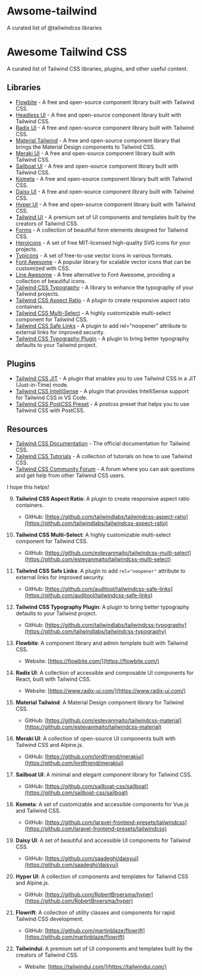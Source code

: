 # Awsome-tailwind
A curated list of  @tailwindcss  libraries


# Awesome Tailwind CSS

A curated list of Tailwind CSS libraries, plugins, and other useful content.

## Libraries

* [Flowbite](https://flowbite.com/) - A free and open-source component library built with Tailwind CSS.
* [Headless UI](https://headlessui.dev/) - A free and open-source component library built with Tailwind CSS.
* [Radix UI](https://radix-ui.com/) - A free and open-source component library built with Tailwind CSS.
* [Material Tailwind](https://materialtailwind.com/) - A free and open-source component library that brings the Material Design components to Tailwind CSS.
* [Meraki UI](https://merakiui.com/) - A free and open-source component library built with Tailwind CSS.
* [Sailboat UI](https://sailboat.dev/) - A free and open-source component library built with Tailwind CSS.
* [Kometa](https://kometa.dev/) - A free and open-source component library built with Tailwind CSS.
* [Daisy UI](https://daisyui.netlify.app/) - A free and open-source component library built with Tailwind CSS.
* [Hyper UI](https://hyper.design/) - A free and open-source component library built with Tailwind CSS.
* [Tailwind UI](https://tailwindui.com/) - A premium set of UI components and templates built by the creators of Tailwind CSS.
* [Forms](https://github.com/tailwindlabs/forms) - A collection of beautiful form elements designed for Tailwind CSS.
* [Heroicons](https://github.com/tailwindlabs/heroicons) - A set of free MIT-licensed high-quality SVG icons for your projects.
* [Typicons](https://github.com/stephenhutchings/typicons.font) - A set of free-to-use vector icons in various formats.
* [Font Awesome](https://fontawesome.com/) - A popular library for scalable vector icons that can be customized with CSS.
* [Line Awesome](https://github.com/icons8/line-awesome) - A free alternative to Font Awesome, providing a collection of beautiful icons.
* [Tailwind CSS Typography](https://github.com/tailwindcss/typography) - A library to enhance the typography of your Tailwind projects.
* [Tailwind CSS Aspect Ratio](https://github.com/tailwindlabs/tailwindcss-aspect-ratio) - A plugin to create responsive aspect ratio containers.
* [Tailwind CSS Multi-Select](https://github.com/estevanmaito/tailwindcss-multi-select) - A highly customizable multi-select component for Tailwind CSS.
* [Tailwind CSS Safe Links](https://github.com/auditool/tailwindcss-safe-links) - A plugin to add rel="noopener" attribute to external links for improved security.
* [Tailwind CSS Typography Plugin](https://github.com/tailwindlabs/tailwindcss-typography) - A plugin to bring better typography defaults to your Tailwind project.

## Plugins

* [Tailwind CSS JIT](https://github.com/tailwindlabs/tailwindcss-jit) - A plugin that enables you to use Tailwind CSS in a JIT (Just-in-Time) mode.
* [Tailwind CSS IntelliSense](https://github.com/tailwindlabs/tailwindcss-intellisense) - A plugin that provides IntelliSense support for Tailwind CSS in VS Code.
* [Tailwind CSS PostCSS Preset](https://github.com/tailwindcss/postcss-preset-tailwind) - A postcss preset that helps you to use Tailwind CSS with PostCSS.

## Resources

* [Tailwind CSS Documentation](https://tailwindcss.com/docs/) - The official documentation for Tailwind CSS.
* [Tailwind CSS Tutorials](https://github.com/tailwindlabs/tailwindcss/wiki/Tutorials) - A collection of tutorials on how to use Tailwind CSS.
* [Tailwind CSS Community Forum](https://community.tailwindcss.com/) - A forum where you can ask questions and get help from other Tailwind CSS users.

I hope this helps!


9. **Tailwind CSS Aspect Ratio**: A plugin to create responsive aspect ratio containers.
   - GitHub: [https://github.com/tailwindlabs/tailwindcss-aspect-ratio](https://github.com/tailwindlabs/tailwindcss-aspect-ratio)

10. **Tailwind CSS Multi-Select**: A highly customizable multi-select component for Tailwind CSS.
    - GitHub: [https://github.com/estevanmaito/tailwindcss-multi-select](https://github.com/estevanmaito/tailwindcss-multi-select)

11. **Tailwind CSS Safe Links**: A plugin to add `rel="noopener"` attribute to external links for improved security.
    - GitHub: [https://github.com/auditool/tailwindcss-safe-links](https://github.com/auditool/tailwindcss-safe-links)

12. **Tailwind CSS Typography Plugin**: A plugin to bring better typography defaults to your Tailwind project.
    - GitHub: [https://github.com/tailwindlabs/tailwindcss-typography](https://github.com/tailwindlabs/tailwindcss-typography)

13. **Flowbite**: A component library and admin template built with Tailwind CSS.
    - Website: [https://flowbite.com/](https://flowbite.com/)

14. **Radix UI**: A collection of accessible and composable UI components for React, built with Tailwind CSS.
    - Website: [https://www.radix-ui.com/](https://www.radix-ui.com/)

15. **Material Tailwind**: A Material Design component library for Tailwind CSS.
    - GitHub: [https://github.com/estevanmaito/tailwindcss-material](https://github.com/estevanmaito/tailwindcss-material)

16. **Meraki UI**: A collection of open-source UI components built with Tailwind CSS and Alpine.js.
    - GitHub: [https://github.com/lordfriend/merakiui](https://github.com/lordfriend/merakiui)

17. **Sailboat UI**: A minimal and elegant component library for Tailwind CSS.
    - GitHub: [https://github.com/sailboat-css/sailboat](https://github.com/sailboat-css/sailboat)

18. **Kometa**: A set of customizable and accessible components for Vue.js and Tailwind CSS.
    - GitHub: [https://github.com/laravel-frontend-presets/tailwindcss](https://github.com/laravel-frontend-presets/tailwindcss)

19. **Daisy UI**: A set of beautiful and accessible UI components for Tailwind CSS.
    - GitHub: [https://github.com/saadeghi/daisyui](https://github.com/saadeghi/daisyui)

20. **Hyper UI**: A collection of components and templates for Tailwind CSS and Alpine.js.
    - GitHub: [https://github.com/RobertBroersma/hyper](https://github.com/RobertBroersma/hyper)

21. **Flowrift**: A collection of utility classes and components for rapid Tailwind CSS development.
    - GitHub: [https://github.com/martinblaze/flowrift](https://github.com/martinblaze/flowrift)

22. **Tailwindui**: A premium set of UI components and templates built by the creators of Tailwind CSS.
    - Website: [https://tailwindui.com/](https://tailwindui.com/)
